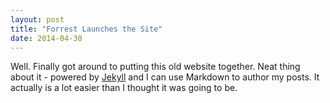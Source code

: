 ```yaml
---
layout: post
title: "Forrest Launches the Site"
date: 2014-04-30
---
```


Well. Finally got around to putting this old website together. Neat thing about it - 
powered by [Jekyll](http://jekyllrb.com)
and I can use Markdown to author my posts. 
It actually is a lot easier than I thought it was going to be.
